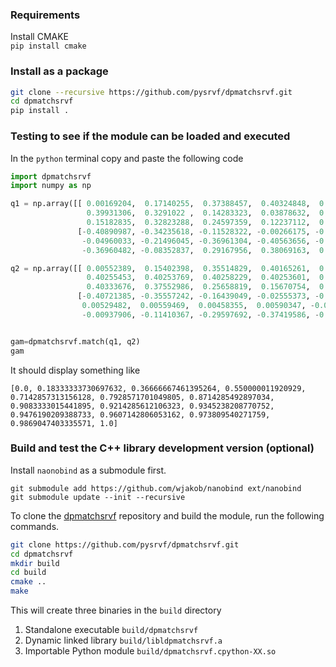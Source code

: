 ### Requirements

Install CMAKE   
`pip install cmake`

### Install as a package

```bash
git clone --recursive https://github.com/pysrvf/dpmatchsrvf.git
cd dpmatchsrvf
pip install . 
```

### Testing to see if the module can be loaded and executed

In the `python` terminal copy and paste the following code  
```python
import dpmatchsrvf
import numpy as np

q1 = np.array([[ 0.00169204,  0.17140255,  0.37388457,  0.40324848,  0.40343557,
                 0.39931306,  0.3291022 ,  0.14283323,  0.03878632,  0.06112178,
                 0.15182835,  0.32823288,  0.24597359,  0.12237112,  0.12082556],
               [-0.40890987, -0.34235618, -0.11528322, -0.00266175, -0.00552813,
                -0.04960033, -0.21496045, -0.36961304, -0.40563656, -0.40312208,
                -0.36960482, -0.08352837,  0.29167956,  0.38069163,  0.38153135]])

q2 = np.array([[ 0.00552389,  0.15402398,  0.35514829,  0.40165261,  0.40273699,
                 0.40255453,  0.40253769,  0.40258229,  0.40253601,  0.40270615,
                 0.40333676,  0.37552986,  0.25658819,  0.15670754,  0.12006318],
               [-0.40721385, -0.35557242, -0.16439049, -0.02555373, -0.00244349,
                0.00529482,  0.00559469,  0.00458355,  0.00590347, -0.00049341,
                -0.00937906, -0.11410367, -0.29597692, -0.37419586, -0.38819515]])


gam=dpmatchsrvf.match(q1, q2)
gam
```

It should display something like
```
[0.0, 0.18333333730697632, 0.36666667461395264, 0.550000011920929, 0.7142857313156128, 0.7928571701049805, 0.8714285492897034, 0.9083333015441895, 0.9214285612106323, 0.9345238208770752, 0.9476190209388733, 0.9607142806053162, 0.973809540271759, 0.9869047403335571, 1.0]
```

### Build and test the C++ library development version (optional)
Install `naonobind` as a submodule first.
```
git submodule add https://github.com/wjakob/nanobind ext/nanobind
git submodule update --init --recursive
```
To clone the [dpmatchsrvf](https://github.com/pysrvf/dpmatchsrvf.git) repository and build the module, run the following commands.  
```bash
git clone https://github.com/pysrvf/dpmatchsrvf.git
cd dpmatchsrvf
mkdir build
cd build
cmake ..
make
```  

This will create three binaries in the `build` directory

1. Standalone executable `build/dpmatchsrvf`    
2. Dynamic linked library `build/libldpmatchsrvf.a`  
3. Importable Python module `build/dpmatchsrvf.cpython-XX.so`
